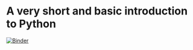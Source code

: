 # A very short and basic introduction to Python
[![Binder](https://mybinder.org/badge.svg)](https://mybinder.org/v2/gh/tvandersar/20_minutes_intro_to_Python.git/master)
